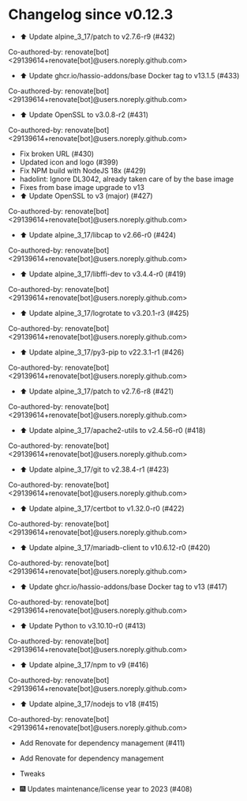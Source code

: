 # Changelog since v0.12.3
- ⬆️ Update alpine_3_17/patch to v2.7.6-r9 (#432)

Co-authored-by: renovate[bot] <29139614+renovate[bot]@users.noreply.github.com> 
- ⬆️ Update ghcr.io/hassio-addons/base Docker tag to v13.1.5 (#433)

Co-authored-by: renovate[bot] <29139614+renovate[bot]@users.noreply.github.com> 
- ⬆️ Update OpenSSL to v3.0.8-r2 (#431)

Co-authored-by: renovate[bot] <29139614+renovate[bot]@users.noreply.github.com> 
- Fix broken URL (#430) 
- Updated icon and logo (#399) 
- Fix NPM build with NodeJS 18x (#429) 
- hadolint: Ignore DL3042, already taken care of by the base image 
- Fixes from base image upgrade to v13 
- ⬆️ Update OpenSSL to v3 (major) (#427)

Co-authored-by: renovate[bot] <29139614+renovate[bot]@users.noreply.github.com> 
- ⬆️ Update alpine_3_17/libcap to v2.66-r0 (#424)

Co-authored-by: renovate[bot] <29139614+renovate[bot]@users.noreply.github.com> 
- ⬆️ Update alpine_3_17/libffi-dev to v3.4.4-r0 (#419)

Co-authored-by: renovate[bot] <29139614+renovate[bot]@users.noreply.github.com> 
- ⬆️ Update alpine_3_17/logrotate to v3.20.1-r3 (#425)

Co-authored-by: renovate[bot] <29139614+renovate[bot]@users.noreply.github.com> 
- ⬆️ Update alpine_3_17/py3-pip to v22.3.1-r1 (#426)

Co-authored-by: renovate[bot] <29139614+renovate[bot]@users.noreply.github.com> 
- ⬆️ Update alpine_3_17/patch to v2.7.6-r8 (#421)

Co-authored-by: renovate[bot] <29139614+renovate[bot]@users.noreply.github.com> 
- ⬆️ Update alpine_3_17/apache2-utils to v2.4.56-r0 (#418)

Co-authored-by: renovate[bot] <29139614+renovate[bot]@users.noreply.github.com> 
- ⬆️ Update alpine_3_17/git to v2.38.4-r1 (#423)

Co-authored-by: renovate[bot] <29139614+renovate[bot]@users.noreply.github.com> 
- ⬆️ Update alpine_3_17/certbot to v1.32.0-r0 (#422)

Co-authored-by: renovate[bot] <29139614+renovate[bot]@users.noreply.github.com> 
- ⬆️ Update alpine_3_17/mariadb-client to v10.6.12-r0 (#420)

Co-authored-by: renovate[bot] <29139614+renovate[bot]@users.noreply.github.com> 
- ⬆️ Update ghcr.io/hassio-addons/base Docker tag to v13 (#417)

Co-authored-by: renovate[bot] <29139614+renovate[bot]@users.noreply.github.com> 
- ⬆️ Update Python to v3.10.10-r0 (#413)

Co-authored-by: renovate[bot] <29139614+renovate[bot]@users.noreply.github.com> 
- ⬆️ Update alpine_3_17/npm to v9 (#416)

Co-authored-by: renovate[bot] <29139614+renovate[bot]@users.noreply.github.com> 
- ⬆️ Update alpine_3_17/nodejs to v18 (#415)

Co-authored-by: renovate[bot] <29139614+renovate[bot]@users.noreply.github.com> 
- Add Renovate for dependency management (#411)

* Add Renovate for dependency management

* Tweaks 
- 🎆 Updates maintenance/license year to 2023 (#408) 
